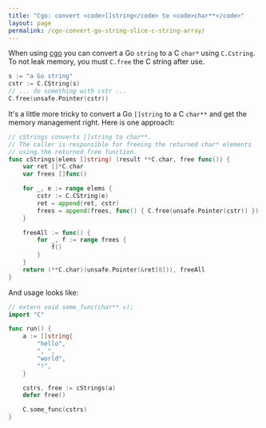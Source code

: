 ```yaml
---
title: "Cgo: convert <code>[]string</code> to <code>char**</code>"
layout: page
permalink: /cgo-convert-go-string-slice-c-string-array/
---
```


When using [cgo](https://pkg.go.dev/cmd/cgo#hdr-Passing_pointers) you
can convert a Go `string` to a C `char*` using `C.Cstring`. To not leak
memory, you must `C.free` the C string after use.

```go
s := "a Go string"
cstr := C.CString(s)
// ... do something with cstr ...
C.free(unsafe.Pointer(cstr))
```

It's a little more tricky to convert a Go `[]string` to a C `char**`
and get the memory management right. Here is one approach:

```go
// cStrings converts []string to char**.
// The caller is responsible for freeing the returned char* elements
// using the returned free function.
func cStrings(elems []string) (result **C.char, free func()) {
    var ret []*C.char
    var frees []func()

    for _, e := range elems {
        cstr := C.CString(e)
        ret = append(ret, cstr)
        frees = append(frees, func() { C.free(unsafe.Pointer(cstr)) })
    }

    freeAll := func() {
        for _, f := range frees {
            f()
        }
    }
    return (**C.char)(unsafe.Pointer(&ret[0])), freeAll
}
```

And usage looks like:

```go
// extern void some_func(char** v);
import "C"

func run() {
    a := []string{
        "hello",
        ", ",
        "world",
        "!",
    }

    cstrs, free := cStrings(a)
    defer free()

    C.some_func(cstrs)
}
```
